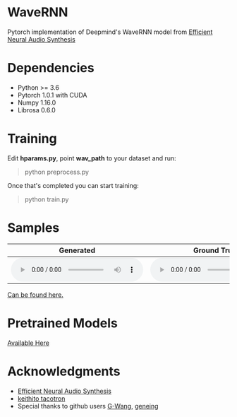 # WaveRNN

Pytorch implementation of Deepmind's WaveRNN model from [Efficient Neural Audio Synthesis](https://arxiv.org/abs/1802.08435v1)

# Dependencies

* Python >= 3.6
* Pytorch 1.0.1 with CUDA
* Numpy 1.16.0
* Librosa 0.6.0


# Training

Edit **hparams.py**, point **wav_path** to your dataset and run: 

> python preprocess.py

Once that's completed you can start training:

> python train.py

# Samples
| Generated | Ground Truth |
| ------------- | ------------- |
| <audio src="https://github.com/fatchord/WaveRNN/blob/master/assets/436k_steps_target.wav?raw=true" controls preload></audio>  | <audio src="https://github.com/fatchord/WaveRNN/blob/master/assets/436k_steps_gen.wav?raw=true" controls preload></audio>  |
[Can be found here.](https://fatchord.github.io/model_outputs/)

# Pretrained Models

[Available Here](https://ufile.io/wyy4s)

# Acknowledgments

* [Efficient Neural Audio Synthesis](https://arxiv.org/abs/1802.08435v1)
* [keithito tacotron](https://github.com/keithito/tacotron)
* Special thanks to github users [G-Wang](https://github.com/G-Wang), [geneing](https://github.com/geneing)




